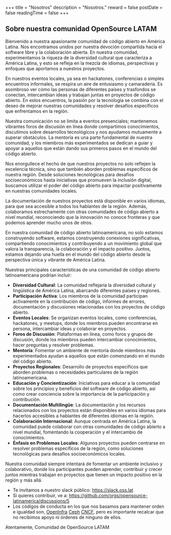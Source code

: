 +++
title = "Nosotros"
description = "Nosotros."
reward = false
postDate = false
readingTime = false
+++

## Sobre nuestra comunidad OpenSource LATAM

Bienvenido a nuestra apasionante comunidad de código abierto en América Latina. Nos encontramos unidos por nuestra devoción compartida hacia el software libre y la colaboración abierta. En nuestra comunidad, experimentamos la riqueza de la diversidad cultural que caracteriza a América Latina, y esto se refleja en la mezcla de idiomas, perspectivas y enfoques que aportamos a nuestros proyectos.

En nuestros eventos locales, ya sea en hackatones, conferencias o simples encuentros informales, se respira un aire de entusiasmo y camaradería. Es asombroso ver cómo las personas de diferentes países y trasfondos se conectan, intercambian ideas y trabajan juntas en proyectos de código abierto. En estos encuentros, la pasión por la tecnología se combina con el deseo de mejorar nuestras comunidades y resolver desafíos específicos que enfrentamos en la región.

Nuestra comunicación no se limita a eventos presenciales; mantenemos vibrantes foros de discusión en línea donde compartimos conocimientos, discutimos sobre desarrollos tecnológicos y nos ayudamos mutuamente a superar obstáculos. La mentoría es una parte fundamental de nuestra comunidad, y los miembros más experimentados se dedican a guiar y apoyar a aquellos que están dando sus primeros pasos en el mundo del código abierto.

Nos enorgullece el hecho de que nuestros proyectos no solo reflejen la excelencia técnica, sino que también aborden problemas específicos de nuestra región. Desde soluciones tecnológicas para desafíos socioeconómicos hasta iniciativas que promueven la inclusión digital, buscamos utilizar el poder del código abierto para impactar positivamente en nuestras comunidades locales.

La documentación de nuestros proyectos está disponible en varios idiomas, para que sea accesible a todos los hablantes de la región. Además, colaboramos estrechamente con otras comunidades de código abierto a nivel mundial, reconociendo que la innovación no conoce fronteras y que podemos aprender mucho unos de otros.

En nuestra comunidad de código abierto latinoamericana, no solo estamos construyendo software, estamos construyendo conexiones significativas, compartiendo conocimientos y contribuyendo a un movimiento global que valora la transparencia, la colaboración y el impacto positivo. Juntos, estamos dejando una huella en el mundo del código abierto desde la perspectiva única y vibrante de América Latina.

Nuestras principales características de una comunidad de código abierto latinoamericana podrían incluir:

- **Diversidad Cultural**: La comunidad reflejaría la diversidad cultural y lingüística de América Latina, abarcando diferentes países y regiones.
- **Participación Activa**: Los miembros de la comunidad participan activamente en la contribución de código, informes de errores, documentación y discusiones relacionadas con los proyectos de código abierto.
- **Eventos Locales**: Se organizan eventos locales, como conferencias, hackatones, y meetups, donde los miembros pueden encontrarse en persona, intercambiar ideas y colaborar en proyectos.
- **Foros de Discusión**: Plataformas en línea, como foros y grupos de discusión, donde los miembros pueden intercambiar conocimientos, hacer preguntas y resolver problemas.
- **Mentoría**: Fomentar un ambiente de mentoría donde miembros más experimentados ayudan a aquellos que están comenzando en el mundo del código abierto.
- **Proyectos Regionales**: Desarrollo de proyectos específicos que aborden problemas o necesidades particulares de la región latinoamericana.
- **Educación y Concientización**: Iniciativas para educar a la comunidad sobre los principios y beneficios del software de código abierto, así como crear conciencia sobre la importancia de la participación y contribución.
- **Documentación Multilingüe**: La documentación y los recursos relacionados con los proyectos están disponibles en varios idiomas para hacerlos accesibles a hablantes de diferentes idiomas en la región.
- **Colaboración Internacional**: Aunque centrada en América Latina, la comunidad puede colaborar con otras comunidades de código abierto a nivel mundial, fomentando la cooperación y el intercambio de conocimientos.
- **Énfasis en Problemas Locales**: Algunos proyectos pueden centrarse en resolver problemas específicos de la región, como soluciones tecnológicas para desafíos socioeconómicos locales.

Nuestra comunidad siempre intentará de fomentar un ambiente inclusivo y colaborativo, donde los participantes pueden aprender, contribuir y crecer juntos mientras trabajan en proyectos que tienen un impacto positivo en la región y más allá.

- Te invitamos a nuestro slack público: https://slack.oss.lat
- Si quieres contribuir, ve a: https://github.com/orgs/opensource-latinamerica/discussions/5
- Los códigos de conducta en los que nos basamos para mantener orden e igualdad son, [OpenInfra](https://github.com/opensource-latinamerica/openinframx/blob/main/CODE_OF_CONDUCT.es.md) [Ceph](https://ceph.io/en/code-of-conduct/) [CNCF](https://github.com/cncf/foundation/blob/main/code-of-conduct-languages/es.md), pero es importante recalcar que no recibimos apoyo ni órdenes de ninguno de ellos.

Atentamente,
Comunidad de OpenSource LATAM
